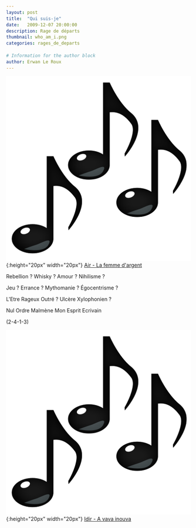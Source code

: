 ```yaml
---
layout: post
title:  "Qui suis-je"
date:   2009-12-07 20:00:00
description: Rage de départs
thumbnail: who_am_i.png
categories: rages_de_departs

# Information for the author block
author: Erwan Le Roux
---
```





![](/assets/img/notes.png){:height="20px" width="20px"} [Air - La femme d'argent][link1] 


Rebellion ? Whisky ?  Amour ? Nihilisme ?

Jeu ? Errance ? Mythomanie ? Égocentrisme ?

L'Etre Rageux Outré ? Ulcère Xylophonien ?

Nul Ordre Malmène Mon Esprit Ecrivain

(2-4-1-3)


![](/assets/img/notes.png){:height="20px" width="20px"} [Idir - A vava inouva][link2] 

[link1]: https://www.youtube.com/watch?v=U4U19zwFENs
[link2]: https://www.youtube.com/watch?v=8qcSdqc7QYo

<br/>
<br/>

